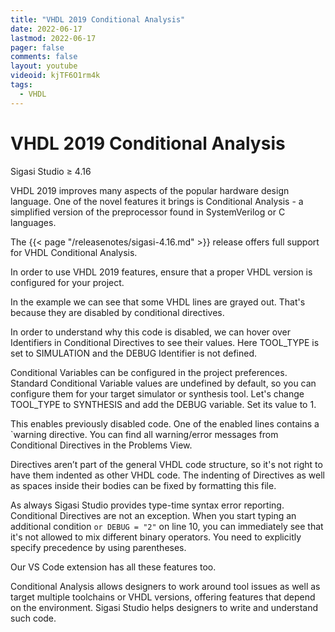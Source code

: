 ```yaml
---
title: "VHDL 2019 Conditional Analysis"
date: 2022-06-17
lastmod: 2022-06-17
pager: false
comments: false
layout: youtube
videoid: kjTF6O1rm4k
tags:
  - VHDL
---
```


# VHDL 2019 Conditional Analysis

Sigasi Studio ≥ 4.16

VHDL 2019 improves many aspects of the popular hardware design language.
One of the novel features it brings is Conditional Analysis - a simplified version of the preprocessor found in SystemVerilog or C languages.

The {{< page "/releasenotes/sigasi-4.16.md" >}} release offers full support for VHDL Conditional Analysis.

In order to use VHDL 2019 features, ensure that a proper VHDL version is configured for your project.

In the example we can see that some VHDL lines are grayed out.
That's because they are disabled by conditional directives.

In order to understand why this code is disabled, we can hover over Identifiers in Conditional Directives to see their values.
Here TOOL_TYPE is set to SIMULATION and the DEBUG Identifier is not defined.

Conditional Variables can be configured in the project preferences.
Standard Conditional Variable values are undefined by default, so you can configure them for your target simulator or synthesis tool.
Let's change TOOL_TYPE to SYNTHESIS and add the DEBUG variable. Set its value to 1.

This enables previously disabled code.
One of the enabled lines contains a `warning directive.
You can find all warning/error messages from Conditional Directives in the Problems View.

Directives aren’t part of the general VHDL code structure, so it's not right to have them indented as other VHDL code.
The indenting of Directives as well as spaces inside their bodies can be fixed by formatting this file.

As always Sigasi Studio provides type-time syntax error reporting.
Conditional Directives are not an exception.
When you start typing an additional condition `or DEBUG = "2"` on line 10,
you can immediately see that it's not allowed to mix different binary operators.
You need to explicitly specify precedence by using parentheses.

Our VS Code extension has all these features too.

Conditional Analysis allows designers to work around tool issues as well as target multiple toolchains or VHDL versions, offering features that depend on the environment.
Sigasi Studio helps designers to write and understand such code.

